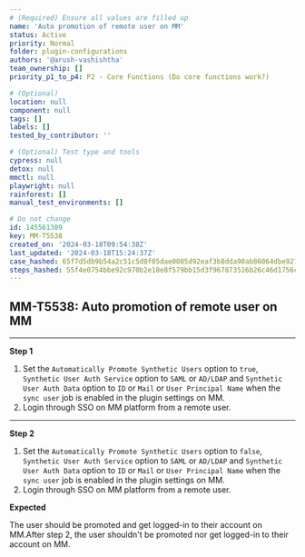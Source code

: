 ```yaml
---
# (Required) Ensure all values are filled up
name: 'Auto promotion of remote user on MM'
status: Active
priority: Normal
folder: plugin-configurations
authors: '@arush-vashishtha'
team_ownership: []
priority_p1_to_p4: P2 - Core Functions (Do core functions work?)

# (Optional)
location: null
component: null
tags: []
labels: []
tested_by_contributor: ''

# (Optional) Test type and tools
cypress: null
detox: null
mmctl: null
playwright: null
rainforest: []
manual_test_environments: []

# Do not change
id: 145561309
key: MM-T5538
created_on: '2024-03-18T09:54:38Z'
last_updated: '2024-03-18T15:24:37Z'
case_hashed: 65f7d5db9b54a2c51c5d0f05dae0085d92eaf3b8dda90ab86064dbe9216f7fc6ba6487deef19ebf0cca99c8b0c36fd93
steps_hashed: 55f4e0754bbe92c970b2e18e8f579bb15d3f967873516b26c46d1756c51acd1ca6a3ffb29f870f24c87191010767491a
---
```


<!-- (Auto-generated) Based on frontmatter's "key" and "name" -->

## MM-T5538: Auto promotion of remote user on MM

---

**Step 1**

1. Set the `Automatically Promote Synthetic Users` option to `true`, `Synthetic User Auth Service` option to `SAML` or `AD/LDAP` and `Synthetic User Auth Data` option to `ID` or `Mail` or `User Principal Name` when the `sync user` job is enabled in the plugin settings on MM.
2. Login through SSO on MM platform from a remote user.

---

**Step 2**

1. Set the `Automatically Promote Synthetic Users` option to `false`, `Synthetic User Auth Service` option to `SAML` or `AD/LDAP` and `Synthetic User Auth Data` option to `ID` or `Mail` or `User Principal Name` when the `sync user` job is enabled in the plugin settings on MM.
2. Login through SSO on MM platform from a remote user.

**Expected**

The user should be promoted and get logged-in to their account on MM.After step 2, the user shouldn't be promoted nor get logged-in to their account on MM.

